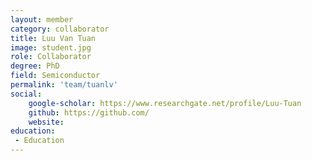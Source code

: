 ```yaml
---
layout: member
category: collaborator
title: Luu Van Tuan
image: student.jpg
role: Collaborator
degree: PhD
field: Semiconductor
permalink: 'team/tuanlv'
social:
    google-scholar: https://www.researchgate.net/profile/Luu-Tuan
    github: https://github.com/
    website: 
education:
 - Education
---
```

